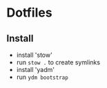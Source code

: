 # Dotfiles
## Install
- install 'stow'
- run `stow .` to create symlinks
- install 'yadm'
- run `ydm bootstrap`
